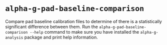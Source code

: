 # `alpha-g-pad-baseline-comparison`

Compare pad baseline calibration files to determine of there is a
statistically significant difference between them. Run the
`alpha-g-pad-baseline-comparison --help` command to make sure you have
installed the `alpha-g-analysis` package and print help information.
